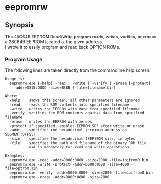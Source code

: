 # eepromrw

## Synopsis

The 28C64B EEPROM Read/Write program reads, writes, verifies, or erases a 28C64B EEPROM located at the given address.\
I wrote it to easily program and read back OPTION ROMs.

### Program Usage

The following lines are taken directly from the commandline help screen.

```
Usage is:
  eepromrw.exe [-help] -read | -write | -verify | -erase [-protect]
    -addr=SSSS:OOOO -size=BBBB [-file=filename.bin]

Where:
  -help    shows this screen; all other parameters are ignored
  -read    reads the ROM contents into specified filename
  -write   writes the EEPROM with data from specified filename
  -verify  verifies the ROM contents against data from specified filename
  -erase   writes the EEPROM with zeroes
  -protect if specified, enables EEPROM SDP after write or erase
  -addr    specifies the hexadecimal (EEP)ROM address as SEGMENT:OFFSET
  -size    specifies the hexadecimal (EEP)ROM size, in bytes
  -file    specifies the path and filename of the binary ROM file
           and is mandatory for read and write operations

Examples:
  eepromrw.exe -read -addr=D000:0000 -size=2000 -file=ioifrom0.bin
  eepromrw.exe -write -protect -addr=D000:0000 -size=4000 -file=optrom.bin
  eepromrw.exe -verify -addr=D000:0000 -size=2000 -file=ioifrom0.bin
  eepromrw.exe -erase -addr=D000:0000 -size=2000
```
